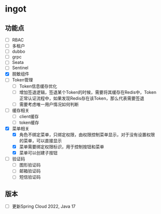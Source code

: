 # ingot

## 功能点
* [ ] RBAC
* [ ] 多租户
* [ ] dubbo
* [ ] grpc
* [ ] Seata
* [ ] Sentinel
* [X] 脱敏组件
* [ ] Token管理
  * [ ] Token信息缓存优化
  * [ ] 增加签退逻辑，签退某个Token的时候，需要将其缓存在Redis中，Token正常认证流程中，如果发现Redis存在该Token，那么代表需要签退
  * [ ] 需要考虑唯一用户情况如何判断
* [ ] 缓存相关
  * [ ] client缓存
  * [ ] token缓存
* [X] 菜单相关
  * [X] 角色不绑定菜单，只绑定权限，由权限控制菜单显示，对于没有设置权限的菜单，可以直接显示
  * [X] 菜单需要绑定权限标识，用于控制按钮和菜单
  * [X] 菜单可以创建子按钮
* [ ] 验证码
  * [ ] 图形验证码
  * [ ] 邮箱验证码
  * [ ] 短信验证码

## 版本
* [ ] 更新Spring Cloud 2022, Java 17